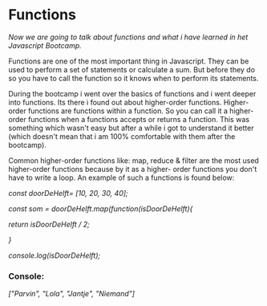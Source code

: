 # Functions

_Now we are going to talk about functions and what i have learned in het Javascript Bootcamp._

Functions are one of the most important thing in Javascript. They can be used to perform a set of statements or calculate
a sum. But before they do so you have to call the function so it knows when to perform its statements. 

During the bootcamp i went over the basics of functions and i  went deeper into functions. Its there i found out about 
higher-order functions. Higher-order functions are functions within a function. So you can call it a higher-order functions
when a functions accepts or returns a function. This was something which wasn't easy but after a while i got to understand
it better (which doesn't mean that i am 100% comfortable with them after the bootcamp). 

Common higher-order functions like: map, reduce & filter are the most used higher-order functions because by it as a higher-
order functions you don't have to write a loop. An example of such a functions is found below:

_const doorDeHelft= [10, 20, 30, 40];_

_const som = doorDeHelft.map(function(isDoorDeHelft){_

_return isDoorDeHelft / 2;_

_}_

_console.log(isDoorDeHelft);_

### Console:

_["Parvin", "Lola", "Jantje", "Niemand"]_
